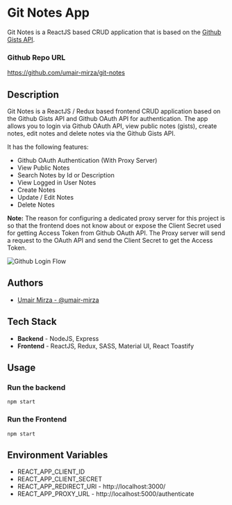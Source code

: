 # Git Notes App

Git Notes is a ReactJS based CRUD application that is based on the [Github Gists API](https://docs.github.com/en/rest/gists?apiVersion=2022-11-28).

### Github Repo URL

https://github.com/umair-mirza/git-notes

## Description

Git Notes is a ReactJS / Redux based frontend CRUD application based on the Github Gists API and Github OAuth API for authentication. The app allows you to login via Github OAuth API, view public notes (gists), create notes, edit notes and delete notes via the Github Gists API.

It has the following features:

* Github OAuth Authentication (With Proxy Server)
* View Public Notes
* Search Notes by Id or Description
* View Logged in User Notes
* Create Notes
* Update / Edit Notes
* Delete Notes

**Note:** The reason for configuring a dedicated proxy server for this project is so that the frontend does not know about or expose the Client Secret used for getting Access Token from Github OAuth API. The Proxy server will send a request to the OAuth API and send the Client Secret to get the Access Token.

![Github Login Flow]([img]https://i.imgur.com/JynCmMp.png)

## Authors

* [Umair Mirza - @umair-mirza](https://github.com/umair-mirza)

## Tech Stack

* **Backend** - NodeJS, Express
* **Frontend** - ReactJS, Redux, SASS, Material UI, React Toastify

## Usage

### Run the backend
```
npm start
```

### Run the Frontend

```
npm start
```

## Environment Variables

* REACT_APP_CLIENT_ID
* REACT_APP_CLIENT_SECRET
* REACT_APP_REDIRECT_URI - http://localhost:3000/
* REACT_APP_PROXY_URL - http://localhost:5000/authenticate
